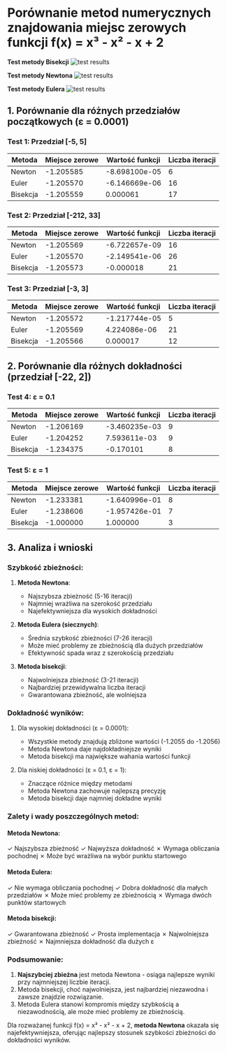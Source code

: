 # Porównanie metod numerycznych znajdowania miejsc zerowych funkcji f(x) = x³ - x² - x + 2

**Test metody Bisekcji**
![test results](../exercise_1/test.png)

**Test metody Newtona**
![test results](../exercise_2/test.png)

**Test metody Eulera**
![test results](./test.png)

## 1. Porównanie dla różnych przedziałów początkowych (ε = 0.0001)

### Test 1: Przedział [-5, 5]
| Metoda    | Miejsce zerowe | Wartość funkcji    | Liczba iteracji |
|-----------|----------------|-------------------|-----------------|
| Newton    | -1.205585      | -8.698100e-05     | 6              |
| Euler     | -1.205570      | -6.146669e-06     | 16             |
| Bisekcja  | -1.205559      | 0.000061          | 17             |

### Test 2: Przedział [-212, 33]
| Metoda    | Miejsce zerowe | Wartość funkcji    | Liczba iteracji |
|-----------|----------------|-------------------|-----------------|
| Newton    | -1.205569      | -6.722657e-09     | 16             |
| Euler     | -1.205570      | -2.149541e-06     | 26             |
| Bisekcja  | -1.205573      | -0.000018         | 21             |

### Test 3: Przedział [-3, 3]
| Metoda    | Miejsce zerowe | Wartość funkcji    | Liczba iteracji |
|-----------|----------------|-------------------|-----------------|
| Newton    | -1.205572      | -1.217744e-05     | 5              |
| Euler     | -1.205569      | 4.224086e-06      | 21             |
| Bisekcja  | -1.205566      | 0.000017          | 12             |

## 2. Porównanie dla różnych dokładności (przedział [-22, 2])

### Test 4: ε = 0.1
| Metoda    | Miejsce zerowe | Wartość funkcji    | Liczba iteracji |
|-----------|----------------|-------------------|-----------------|
| Newton    | -1.206169      | -3.460235e-03     | 9              |
| Euler     | -1.204252      | 7.593611e-03      | 9              |
| Bisekcja  | -1.234375      | -0.170101         | 8              |

### Test 5: ε = 1
| Metoda    | Miejsce zerowe | Wartość funkcji    | Liczba iteracji |
|-----------|----------------|-------------------|-----------------|
| Newton    | -1.233381      | -1.640996e-01     | 8              |
| Euler     | -1.238606      | -1.957426e-01     | 7              |
| Bisekcja  | -1.000000      | 1.000000          | 3              |

## 3. Analiza i wnioski

### Szybkość zbieżności:
1. **Metoda Newtona**:
   - Najszybsza zbieżność (5-16 iteracji)
   - Najmniej wrażliwa na szerokość przedziału
   - Najefektywniejsza dla wysokich dokładności

2. **Metoda Eulera (siecznych)**:
   - Średnia szybkość zbieżności (7-26 iteracji)
   - Może mieć problemy ze zbieżnością dla dużych przedziałów
   - Efektywność spada wraz z szerokością przedziału

3. **Metoda bisekcji**:
   - Najwolniejsza zbieżność (3-21 iteracji)
   - Najbardziej przewidywalna liczba iteracji
   - Gwarantowana zbieżność, ale wolniejsza

### Dokładność wyników:
1. Dla wysokiej dokładności (ε = 0.0001):
   - Wszystkie metody znajdują zbliżone wartości (-1.2055 do -1.2056)
   - Metoda Newtona daje najdokładniejsze wyniki
   - Metoda bisekcji ma największe wahania wartości funkcji

2. Dla niskiej dokładności (ε = 0.1, ε = 1):
   - Znaczące różnice między metodami
   - Metoda Newtona zachowuje najlepszą precyzję
   - Metoda bisekcji daje najmniej dokładne wyniki

### Zalety i wady poszczególnych metod:

#### Metoda Newtona:
✓ Najszybsza zbieżność
✓ Najwyższa dokładność
✗ Wymaga obliczania pochodnej
✗ Może być wrażliwa na wybór punktu startowego

#### Metoda Eulera:
✓ Nie wymaga obliczania pochodnej
✓ Dobra dokładność dla małych przedziałów
✗ Może mieć problemy ze zbieżnością
✗ Wymaga dwóch punktów startowych

#### Metoda bisekcji:
✓ Gwarantowana zbieżność
✓ Prosta implementacja
✗ Najwolniejsza zbieżność
✗ Najmniejsza dokładność dla dużych ε

### Podsumowanie:
1. **Najszybciej zbieżna** jest metoda Newtona - osiąga najlepsze wyniki przy najmniejszej liczbie iteracji.
2. Metoda bisekcji, choć najwolniejsza, jest najbardziej niezawodna i zawsze znajdzie rozwiązanie.
3. Metoda Eulera stanowi kompromis między szybkością a niezawodnością, ale może mieć problemy ze zbieżnością.

Dla rozważanej funkcji f(x) = x³ - x² - x + 2, **metoda Newtona** okazała się najefektywniejsza, oferując najlepszy stosunek szybkości zbieżności do dokładności wyników.